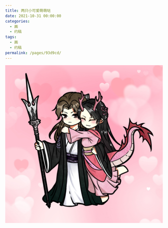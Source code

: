 ```yaml
---
title: 两只小可爱萌萌哒
date: 2021-10-31 00:00:00
categories: 
  - 画
  - 约稿
tags: 
  - 画
  - 约稿
permalink: /pages/93d9cd/
---
```


![9](/img/bingzhenqishui/9.jpg)
